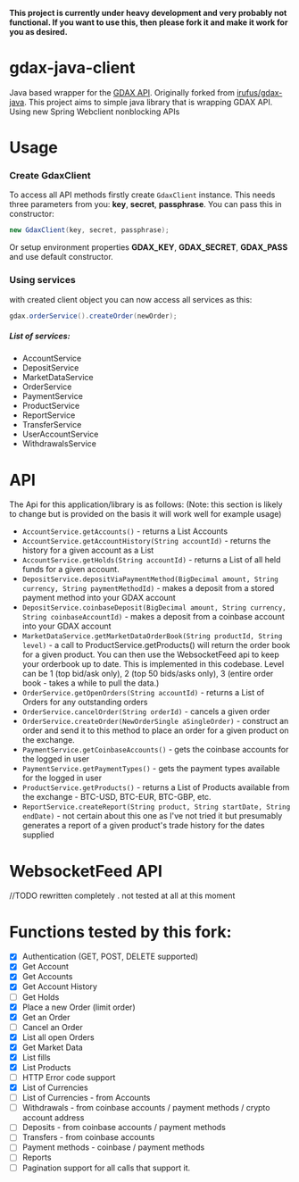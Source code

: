 **This project is currently under heavy development and very probably not functional. 
If you want to use this, then please fork it and make it work for you as desired.**

# gdax-java-client

Java based wrapper for the [GDAX API](https://docs.gdax.com/#introduction). Originally forked from [irufus/gdax-java](https://github.com/irufus/gdax-java). 
This project aims to simple java library that is wrapping GDAX API. Using new Spring Webclient nonblocking APIs
    
# Usage

### Create GdaxClient
To access all API methods firstly create `GdaxClient` instance. This needs three parameters from you: 
**key**, **secret**, **passphrase**. You can pass this in constructor:

```java
new GdaxClient(key, secret, passphrase);
```

Or setup environment properties **GDAX_KEY**, **GDAX_SECRET**, **GDAX_PASS** and use default constructor.

### Using services
with created client object you can now access all services as this:

```java
gdax.orderService().createOrder(newOrder);
```
##### List of services:
-  AccountService
-  DepositService
-  MarketDataService
-  OrderService
-  PaymentService
-  ProductService
-  ReportService
-  TransferService
-  UserAccountService
-  WithdrawalsService

# API

The Api for this application/library is as follows:
(Note: this section is likely to change but is provided on the basis it will work well for example usage)

- `AccountService.getAccounts()` - returns a List Accounts
- `AccountService.getAccountHistory(String accountId)` - returns the history for a given account as a List
- `AccountService.getHolds(String accountId)` - returns a List of all held funds for a given account.
- `DepositService.depositViaPaymentMethod(BigDecimal amount, String currency, String paymentMethodId)` - makes a deposit from a stored payment method into your GDAX account
- `DepositService.coinbaseDeposit(BigDecimal amount, String currency, String coinbaseAccountId)` - makes a deposit from a coinbase account into your GDAX account
- `MarketDataService.getMarketDataOrderBook(String productId, String level)` - a call to ProductService.getProducts() will return the order book for a given product. You can then use the WebsocketFeed api to keep your orderbook up to date. This is implemented in this codebase. Level can be 1 (top bid/ask only), 2 (top 50 bids/asks only), 3 (entire order book - takes a while to pull the data.)
- `OrderService.getOpenOrders(String accountId)` - returns a List of Orders for any outstanding orders
- `OrderService.cancelOrder(String orderId)` - cancels a given order
- `OrderService.createOrder(NewOrderSingle aSingleOrder)` - construct an order and send it to this method to place an order for a given product on the exchange.
- `PaymentService.getCoinbaseAccounts()` - gets the coinbase accounts for the logged in user
- `PaymentService.getPaymentTypes()` - gets the payment types available for the logged in user
- `ProductService.getProducts()` - returns a List of Products available from the exchange - BTC-USD, BTC-EUR, BTC-GBP, etc.
- `ReportService.createReport(String product, String startDate, String endDate)` - not certain about this one as I've not tried it but presumably generates a report of a given product's trade history for the dates supplied


# WebsocketFeed API 
//TODO rewritten completely . not tested at all at this moment
 
# Functions tested by this fork:
- [x] Authentication (GET, POST, DELETE supported)
- [x] Get Account
- [x] Get Accounts
- [x] Get Account History
- [ ] Get Holds
- [x] Place a new Order (limit order)
- [x] Get an Order
- [ ] Cancel an Order
- [x] List all open Orders
- [x] Get Market Data
- [x] List fills
- [x] List Products
- [ ] HTTP Error code support
- [x] List of Currencies
- [ ] List of Currencies - from Accounts
- [ ] Withdrawals - from coinbase accounts / payment methods / crypto account address
- [ ] Deposits - from coinbase accounts / payment methods
- [ ] Transfers - from coinbase accounts
- [ ] Payment methods - coinbase / payment methods
- [ ] Reports
- [ ] Pagination support for all calls that support it.
